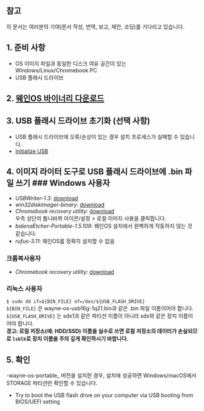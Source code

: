## 참고
이 문서는 여러분의 기여(문서 작성, 번역, 보고, 제안, 코딩)를 기다리고 있습니다.

## 1. 준비 사항
- OS 이미지 파일과 동일한 디스크 여유 공간이 있는 Windows/Linux/Chromebook PC
- USB 플래시 드라이브

## 2. [웨인OS 바이너리 다운로드](https://wayne-os.com/download-wayne-os-binary/)

## 3. USB 플래시 드라이브 초기화 (선택 사항)
- USB 플래시 드라이브에 오류/손상이 있는 경우 설치 프로세스가 실패할 수 있습니다.
- [Initialize USB](https://github.com/wayne-incorporated/wayne-os/blob/main/docs/en/how-to/initializing_usb_flash_drive.md)

## 4. 이미지 라이터 도구로 USB 플래시 드라이브에 .bin 파일 쓰기 ### Windows 사용자
- _USBWriter-1.3_: [download](https://sourceforge.net/projects/usbwriter/)
- _win32diskimager-binary_: [download](https://win32diskimager.download/)
- _Chromebook recovery utility_: [download](https://chrome.google.com/webstore/detail/chromebook-recovery-utili/jndclpdbaamdhonoechobihbbiimdgai/RK%3D2/RS%3DUI2uA8SxDAwF_T9oPb4YviZFT3Y-)
<br>우측 상단의 톱니바퀴 아이콘/설정 > 로컬 이미지 사용을 클릭합니다.
- _balenaEtcher-Portable-1.5.109_: 웨인OS 설치에서 완벽하게 작동하지 않는 것 같습니다.
- _rufus-3.11_: 웨인OS를 정확히 설치할 수 없음

### 크롬북사용자
- _Chromebook recovery utility_: [download](https://chrome.google.com/webstore/detail/chromebook-recovery-utili/jndclpdbaamdhonoechobihbbiimdgai/RK%3D2/RS%3DUI2uA8SxDAwF_T9oPb4YviZFT3Y-)

### 리눅스 사용자
`$ sudo dd if=${BIN_FILE} of=/dev/${USB_FLASH_DRIVE}`
<br>
`${BIN_FILE}` 은 wayne-os-usb16g-1q21.bin과 같은 .bin 파일 이름이어야 합니다.
<br>
`${USB_FLASH_DRIVE}` 는 sdx1과 같은 파티션 이름이 아니라 sdx와 같은 장치 이름이어야 합니다.
<br>
**경고: 로컬 저장소(예: HDD/SSD) 이름을 실수로 쓰면 로컬 저장소의 데이터가 손실되므로 `lsblk`로 장치 이름을 주의 깊게 확인하시기 바랍니다.**
<br>

## 5. 확인
-wayne-os-portable_ 버전을 설치한 경우, 설치에 성공하면 Windows/macOS에서 STORAGE 파티션만 확인할 수 있습니다.
- Try to boot the USB flash drive on your computer via USB booting from BIOS/UEFI setting
